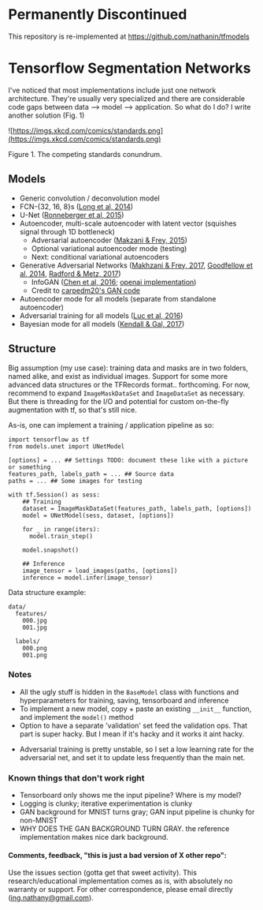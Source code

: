 # Permanently Discontinued

This repository is re-implemented at https://github.com/nathanin/tfmodels

# Tensorflow Segmentation Networks

I've noticed that most implementations include just one network architecture.
They're usually very specialized and there are considerable code gaps between data --> model --> application.
So what do I do?
I write another solution (Fig. 1)

![https://imgs.xkcd.com/comics/standards.png](https://imgs.xkcd.com/comics/standards.png)

Figure 1. The competing standards conundrum.

## Models
- Generic convolution / deconvolution model
- FCN-{32, 16, 8}s ([Long et al, 2014](https://people.eecs.berkeley.edu/~jonlong/long_shelhamer_fcn.pdf))
- U-Net ([Ronneberger et al, 2015](https://arxiv.org/pdf/1505.04597.pdf))
- Autoencoder, multi-scale autoencoder with latent vector (squishes signal through 1D bottleneck)
  - Adversarial autoencoder ([Makzani & Frey, 2015](https://arxiv.org/pdf/1511.05644.pdf))
  - Optional variational autoencoder mode (testing)
  - Next: conditional variational autoencoders
- Generative Adversarial Networks ([Makhzani & Frey, 2017](https://arxiv.org/pdf/1706.00531.pdf), [Goodfellow et al, 2014](http://papers.nips.cc/paper/5423-generative-adversarial-nets.pdf), [Radford & Metz, 2017](https://arxiv.org/pdf/1511.06434.pdf))
  - InfoGAN ([Chen et al, 2016](http://papers.nips.cc/paper/6399-infogan-interpretable-representation-learning-by-information-maximizing-generative-adversarial-nets.pdf); [openai implementation](https://github.com/openai/InfoGAN))
  - Credit to [carpedm20's GAN code](https://github.com/carpedm20/DCGAN-tensorflow)
- Autoencoder mode for all models (separate from standalone autoencoder)
- Adversarial training for all models ([Luc et al, 2016](https://arxiv.org/pdf/1611.08408.pdf))
- Bayesian mode for all models ([Kendall & Gal, 2017](https://arxiv.org/pdf/1703.04977.pdf))

<!-- @article{kendall2017uncertainties,
  title={What Uncertainties Do We Need in Bayesian Deep Learning for Computer Vision?},
  author={Kendall, Alex and Gal, Yarin},
  journal={arXiv preprint arXiv:1703.04977},
  year={2017}
} -->

## Structure
Big assumption (my use case): training data and masks are in two folders, named alike, and exist as individual images.
Support for some more advanced data structures or the TFRecords format.. forthcoming.
For now, recommend to expand `ImageMaskDataSet` and `ImageDataSet` as necessary.
But there is threading for the I/O and potential for custom on-the-fly augmentation with tf, so that's still nice.

As-is, one can implement a training / application pipeline as so:
```
import tensorflow as tf
from models.unet import UNetModel

[options] = ... ## Settings TODO: document these like with a picture or something
features_path, labels_path = ... ## Source data
paths = ... ## Some images for testing

with tf.Session() as sess:
    ## Training
    dataset = ImageMaskDataSet(features_path, labels_path, [options])
    model = UNetModel(sess, dataset, [options])

    for _ in range(iters):
      model.train_step()

    model.snapshot()

    ## Inference
    image_tensor = load_images(paths, [options])
    inference = model.infer(image_tensor)
```

Data structure example:
```
data/
  features/
    000.jpg
    001.jpg

  labels/
    000.png
    001.png
```


### Notes
- All the ugly stuff is hidden in the `BaseModel` class with functions and hyperparameters for training, saving, tensorboard and inference
- To implement a new model, copy + paste an existing `__init__` function, and implement the `model()` method
- Option to have a separate 'validation' set feed the validation ops. That part is super hacky. But I mean if it's hacky and it works it aint hacky.
<!-- - See my [other project](https://github.com/nathanin/histo-seg) for a potential use case outside of self-driving cars and benchmarking datasets. -->
- Adversarial training is pretty unstable, so I set a low learning rate for the adversarial net, and set it to update less frequently than the main net.


### Known things that don't work right
- Tensorboard only shows me the input pipeline? Where is my model?
- Logging is clunky; iterative experimentation is clunky
- GAN background for MNIST turns gray; GAN input pipeline is chunky for non-MNIST
- WHY DOES THE GAN BACKGROUND TURN GRAY. the reference implementation makes nice dark background.


#### Comments, feedback, "this is just a bad version of X other repo":
Use the issues section (gotta get that sweet activity).
This research/educational implementation comes as is, with absolutely no warranty or support.
For other correspondence, please email directly (<ing.nathany@gmail.com>).
